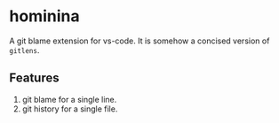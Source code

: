 # hominina

A git blame extension for vs-code. It is somehow a concised version of `gitlens`.

## Features
1. git blame for a single line. 
1. git history for a single file.